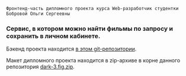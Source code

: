 ```
Фронтенд-часть дипломного проекта курса Web-разработчик студентки Бобровой Ольги Сергеевны
```

### Сервис, в котором можно найти фильмы по запросу и сохранить в личном кабинете.


Бэкенд проекта находится [в этом git-репозитории](https://github.com/Eve982/movies-explorer-api).

Макет дипломного проекта находится в zip-архиве в корне данного репозитория [dark-3.fig.zip](./dark-3.fig.zip).
